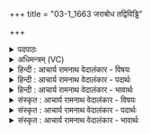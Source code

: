 +++
title = "03-1_1663 जराबोध तद्विविड्ढि"

+++
<details><summary>पदपाठः</summary>

ज꣡रा꣢꣯बोध। ज꣡रा꣢꣯। बो꣣ध। त꣢त्। वि꣣विड्ढि। विशे꣡वि꣢शे। वि꣣शे꣢। वि꣣शे। यज्ञि꣡या꣢य। स्तो꣡म꣢꣯म्। रु꣢द्रा꣡य꣢। दृ꣣शीक꣢म्। १६६३।
</details>

<details><summary>अधिमन्त्रम् (VC)</summary>

- अग्निः
- शुनःशेप  आजीगर्तिः
- गायत्री
- षड्जः
</details>

<details><summary>हिन्दी : आचार्य रामनाथ वेदालंकार - विषयः</summary>

प्रथम ऋचा की व्याख्या पूर्वार्चिक में १५ क्रमाङ्क पर परमात्मा की स्तुति के विषय में की गयी थी। यहाँ भी वही विषय कहा जा रहा है।
</details>

<details><summary>हिन्दी : आचार्य रामनाथ वेदालंकार - पदार्थः</summary>

पदार्थान्वय -  हे(जराबोध)स्तुतिविज्ञ मानव!तू(विशे विशे)प्रत्येक मनुष्य के हितार्थ(यज्ञियाय)पूजनीय(रुद्राय)दुःखहर्ता परमात्मा के लिए(तत्)उस उज्ज्वल(दृशीकम्)रमणीय(स्तोमम्)स्तोत्र को,गुण-गान को(विविड्ढि)कर ॥१॥
</details>

<details><summary>हिन्दी : आचार्य रामनाथ वेदालंकार - भावार्थः</summary>

भावार्थ -  सब मनुष्यों को चाहिए कि जगदीश्वर का गुणगान करके यथाशक्ति उसके गुणों को अपने अन्दर धारण करने का प्रयत्न करें ॥१॥
</details>

<details><summary>संस्कृत : आचार्य रामनाथ वेदालंकार - विषयः</summary>

तत्र प्रथमा ऋक् पूर्वार्चिके १५ क्रमाङ्के परमात्मस्तुतिविषये व्याख्याता। अत्रापि स एव विषय उच्यते।
</details>

<details><summary>संस्कृत : आचार्य रामनाथ वेदालंकार - पदार्थः</summary>

पदार्थान्वय -  हे(जराबोध)स्तुतिविज्ञ मानव! [जरां स्तुतिप्रकारं बुध्यते जानातीति जराबोधः तथाविध।]त्वम्(विशे विशे)मनुष्याय मनुष्याय,प्रतिमनुष्यहितार्थमित्यर्थः।(यज्ञियाय)पूजनीयाय(रुद्राय)दुःखद्रावयित्रे परमात्मने(तत्)उज्ज्वलम्(दृशीकम्)रमणीयम्(स्तोमम्)स्तोत्रम्,गुणकीर्तनम्(विविड्ढि)कुरु।[‘तद् विविड्ढि तत् कुरु’इति निरुक्तम् १०।८]॥१॥२
</details>

<details><summary>संस्कृत : आचार्य रामनाथ वेदालंकार - भावार्थः</summary>

भावार्थ -  सर्वैर्जनैर्जगदीश्वरस्य गुणगानं कृत्वा यथाशक्ति तद्गुणान् स्वात्मनि विधातुं प्रयतनीयम् ॥१॥
</details>